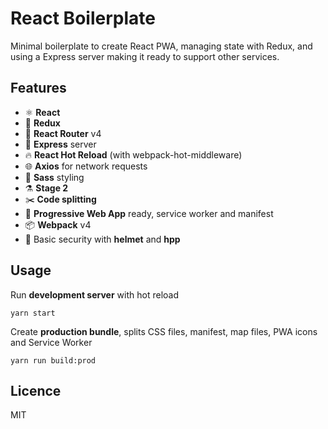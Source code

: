 # React Boilerplate

Minimal boilerplate to create React PWA, managing state with Redux, and using a Express server making it ready to support other services.

## Features

* ⚛️ **React**
* 💜 **Redux**
* 🔄 **React Router** v4
* 💠 **Express** server
* 🔥 **React Hot Reload** (with webpack-hot-middleware)
* 🌐 **Axios** for network requests
* 💅 **Sass** styling
* ⚗️ **Stage 2**
* ✂️ **Code splitting**
* 📱 **Progressive Web App** ready, service worker and manifest
* 📦 **Webpack** v4
* 👮 Basic security with **helmet** and **hpp**

## Usage

Run **development server** with hot reload

```
yarn start
```

Create **production bundle**, splits CSS files, manifest, map files, PWA icons and Service Worker

```
yarn run build:prod
```

## Licence

MIT
